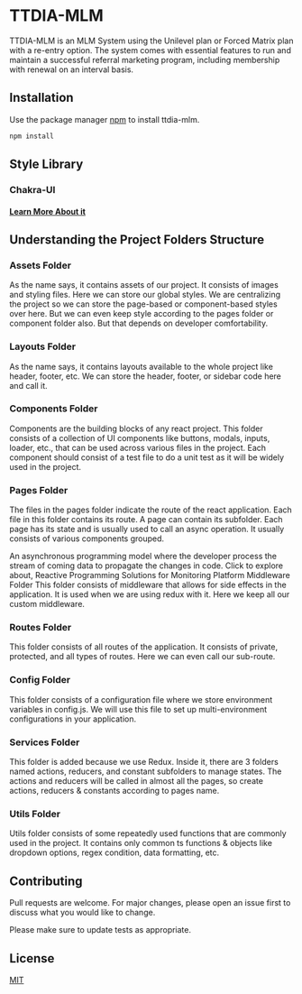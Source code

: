 # TTDIA-MLM

TTDIA-MLM is an MLM System using the Unilevel plan or Forced Matrix plan with a re-entry option. The system comes with essential features to run and maintain a successful referral marketing program, including membership with renewal on an interval basis.

## Installation

Use the package manager [npm](https://npmjs.com) to install ttdia-mlm.

```bash
npm install
```

## Style Library

### Chakra-UI

#### [Learn More About it](https://chakra-ui.com)

## Understanding the Project Folders Structure

### Assets Folder
As the name says, it contains assets of our project. It consists of images and styling files. Here we can store our global styles. We are centralizing the project so we can store the page-based or component-based styles over here. But we can even keep style according to the pages folder or component folder also. But that depends on developer comfortability.

### Layouts Folder
As the name says, it contains layouts available to the whole project like header, footer, etc. We can store the header, footer, or sidebar code here and call it.

### Components Folder
Components are the building blocks of any react project. This folder consists of a collection of UI components like buttons, modals, inputs, loader, etc., that can be used across various files in the project. Each component should consist of a test file to do a unit test as it will be widely used in the project.

### Pages Folder
The files in the pages folder indicate the route of the react application. Each file in this folder contains its route. A page can contain its subfolder. Each page has its state and is usually used to call an async operation. It usually consists of various components grouped.

An asynchronous programming model where the developer process the stream of coming data to propagate the changes in code. Click to explore about, Reactive Programming Solutions for Monitoring Platform
Middleware Folder
This folder consists of middleware that allows for side effects in the application. It is used when we are using redux with it. Here we keep all our custom middleware.

### Routes Folder
This folder consists of all routes of the application. It consists of private, protected, and all types of routes. Here we can even call our sub-route.

### Config Folder
This folder consists of a configuration file where we store environment variables in config.js. We will use this file to set up multi-environment configurations in your application.

### Services Folder
This folder is added because we use Redux. Inside it, there are 3 folders named actions, reducers, and constant subfolders to manage states. The actions and reducers will be called in almost all the pages, so create actions, reducers & constants according to pages name.

### Utils Folder
Utils folder consists of some repeatedly used functions that are commonly used in the project. It contains only common ts functions & objects like dropdown options, regex condition, data formatting, etc.
## Contributing
Pull requests are welcome. For major changes, please open an issue first to discuss what you would like to change.

Please make sure to update tests as appropriate.

## License
[MIT](https://choosealicense.com/licenses/mit/)